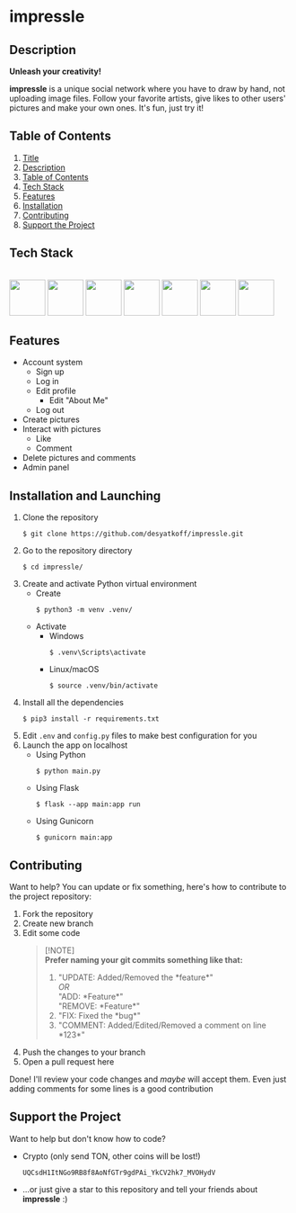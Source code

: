 # impressle


## Description

**Unleash your creativity!**

**impressle** is a unique social network where you have to draw by hand, not uploading image files. Follow your favorite artists, give likes to other users' pictures and make your own ones. It's fun, just try it!


## Table of Contents

1. [Title](#impressle)
2. [Description](#description)
3. [Table of Contents](#table%20of%20contents)
4. [Tech Stack](#tech%20stack)
5. [Features](#features)
6. [Installation](#installation)
7. [Contributing](#contributing)
8. [Support the Project](#support%20the%20project)


## Tech Stack
\
<img src="https://cdn.jsdelivr.net/gh/devicons/devicon@latest/icons/css3/css3-original.svg" height=64 />
<img src="https://cdn.jsdelivr.net/gh/devicons/devicon@latest/icons/flask/flask-original.svg" height=64 />
<img src="https://cdn.jsdelivr.net/gh/devicons/devicon@latest/icons/html5/html5-original.svg" height=64 />
<img src="https://cdn.jsdelivr.net/gh/devicons/devicon@latest/icons/javascript/javascript-original.svg" height=64 />
<img src="https://cdn.jsdelivr.net/gh/devicons/devicon@latest/icons/python/python-original.svg" height=64 />
<img src="https://cdn.jsdelivr.net/gh/devicons/devicon@latest/icons/sqlalchemy/sqlalchemy-original.svg" height=64 />
<img src="https://cdn.jsdelivr.net/gh/devicons/devicon@latest/icons/sqlite/sqlite-original.svg" height=64 />


## Features

* Account system
    + Sign up
    + Log in
    + Edit profile
        - Edit "About Me"
    + Log out
* Create pictures
* Interact with pictures
    + Like
    + Comment
* Delete pictures and comments
* Admin panel


## Installation and Launching

1. Clone the repository
    ```Shell
    $ git clone https://github.com/desyatkoff/impressle.git
    ```
2. Go to the repository directory
    ```Shell
    $ cd impressle/
    ```
3. Create and activate Python virtual environment
    * Create
        ```Shell
        $ python3 -m venv .venv/
        ```
    * Activate
        + Windows
            ```Shell
            $ .venv\Scripts\activate
            ```
        + Linux/macOS
            ```Shell
            $ source .venv/bin/activate
            ```
4. Install all the dependencies
    ```Shell
    $ pip3 install -r requirements.txt
    ```
5. Edit `.env` and `config.py` files to make best configuration for you
6. Launch the app on localhost
    * Using Python
        ```Shell
        $ python main.py
        ```
    * Using Flask
        ```Shell
        $ flask --app main:app run
        ```
    * Using Gunicorn
        ```Shell
        $ gunicorn main:app
        ```


## Contributing

Want to help? You can update or fix something, here's how to contribute to the project repository:

1. Fork the repository
2. Create new branch
3. Edit some code
    > [!NOTE]\
    > **Prefer naming your git commits something like that:**
    >
    > 1. "UPDATE: Added/Removed the \*feature\*"\
    > *OR*\
    > "ADD: \*Feature\*"\
    > "REMOVE: \*Feature\*"
    > 2. "FIX: Fixed the \*bug\*"
    > 3. "COMMENT: Added/Edited/Removed a comment on line \*123\*"
4. Push the changes to your branch
5. Open a pull request here

Done! I'll review your code changes and *maybe* will accept them. Even just adding comments for some lines is a good contribution


## Support the Project

Want to help but don't know how to code?

* Crypto (only send TON, other coins will be lost!)
    ```
    UQCsdH1ItNGo9RB8f8AoNfGTr9gdPAi_YkCV2hk7_MVOHydV
    ```
* ...or just give a star to this repository and tell your friends about **impressle** :)
